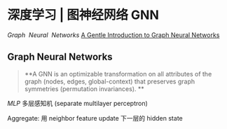 # 深度学习 | 图神经网络 GNN
$Graph~ ~Neural~ ~Networks$
[A Gentle Introduction to Graph Neural Networks](https://distill.pub/2021/gnn-intro/)
## Graph Neural Networks
> **A GNN is an optimizable transformation on all attributes of the graph (nodes, edges, global-context) that preserves graph symmetries (permutation invariances). **

$MLP$ 多层感知机 (separate multilayer perceptron)


Aggregate: 用 neighbor feature update 下一层的 hidden state